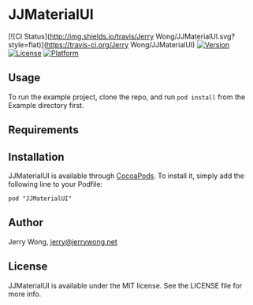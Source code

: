 # JJMaterialUI

[![CI Status](http://img.shields.io/travis/Jerry Wong/JJMaterialUI.svg?style=flat)](https://travis-ci.org/Jerry Wong/JJMaterialUI)
[![Version](https://img.shields.io/cocoapods/v/JJMaterialUI.svg?style=flat)](http://cocoadocs.org/docsets/JJMaterialUI)
[![License](https://img.shields.io/cocoapods/l/JJMaterialUI.svg?style=flat)](http://cocoadocs.org/docsets/JJMaterialUI)
[![Platform](https://img.shields.io/cocoapods/p/JJMaterialUI.svg?style=flat)](http://cocoadocs.org/docsets/JJMaterialUI)

## Usage

To run the example project, clone the repo, and run `pod install` from the Example directory first.

## Requirements

## Installation

JJMaterialUI is available through [CocoaPods](http://cocoapods.org). To install
it, simply add the following line to your Podfile:

    pod "JJMaterialUI"

## Author

Jerry Wong, jerry@jerrywong.net

## License

JJMaterialUI is available under the MIT license. See the LICENSE file for more info.

